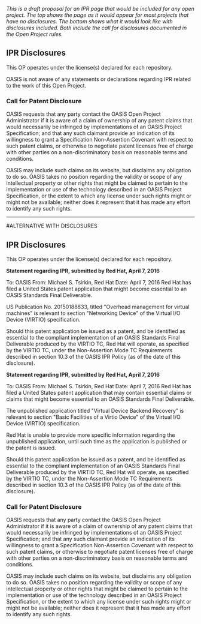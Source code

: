 _This is a draft proposal for an IPR page that would be included for any open project. The top shows the page as it would appear for most projects that have no disclosures. The bottom shows what it would look like with disclosures included. Both include the call for disclosures documented in the Open Project rules._

## IPR Disclosures

This OP operates under the license(s) declared for each repository.

OASIS is not aware of any statements or declarations regarding IPR related to the work of this Open Project.

### Call for Patent Disclosure

OASIS requests that any party contact the OASIS Open Project Administrator if it is aware of a claim of ownership of any patent claims that would necessarily be infringed by implementations of an OASIS Project Specification; and that any such claimant provide an indication of its willingness to grant a Specification Non-Assertion Covenant with respect to such patent claims, or otherwise to negotiate patent licenses free of charge with other parties on a non-discriminatory basis on reasonable terms and conditions.

OASIS may include such claims on its website, but disclaims any obligation to do so. OASIS takes no position regarding the validity or scope of any intellectual property or other rights that might be claimed to pertain to the implementation or use of the technology described in an OASIS Project Specification, or the extent to which any license under such rights might or might not be available; neither does it represent that it has made any effort to identify any such rights.

-----------------------------------
#ALTERNATIVE WITH DISCLOSURES

## IPR Disclosures

This OP operates under the license(s) declared for each repository.

__Statement regarding IPR, submitted by Red Hat, April 7, 2016__

To: OASIS
From: Michael S. Tsirkin, Red Hat
Date: April 7, 2016
Red Hat has filed a United States patent application that might become essential to an OASIS Standards Final Deliverable.

US Publication No. 20150188833, titled "Overhead management for virtual machines" is relevant to section "Networking Device" of the Virtual I/O Device (VIRTIO) specification.

Should this patent application be issued as a patent, and be identified as essential to the compliant implementation of an OASIS Standards Final Deliverable produced by the VIRTIO TC, Red Hat will operate, as specified by the VIRTIO TC, under the Non-Assertion Mode TC Requirements described in section 10.3 of the OASIS IPR Policy (as of the date of this disclosure).

__Statement regarding IPR, submitted by Red Hat, April 7, 2016__

To: OASIS
From: Michael S. Tsirkin, Red Hat
Date: April 7, 2016
Red Hat has filed a United States patent application that may contain essential claims or claims that might become essential to an OASIS Standards Final Deliverable.

The unpublished application titled "Virtual Device Backend Recovery" is relevant to section "Basic Facilities of a Virtio Device" of the Virtual I/O Device (VIRTIO) specification.

Red Hat is unable to provide more specific information regarding the unpublished application, until such time as the application is published or the patent is issued.

Should this patent application be issued as a patent, and be identified as essential to the compliant implementation of an OASIS Standards Final Deliverable produced by the VIRTIO TC, Red Hat will operate, as specified by the VIRTIO TC, under the Non-Assertion Mode TC Requirements described in section 10.3 of the OASIS IPR Policy (as of the date of this disclosure).

### Call for Patent Disclosure

OASIS requests that any party contact the OASIS Open Project Administrator if it is aware of a claim of ownership of any patent claims that would necessarily be infringed by implementations of an OASIS Project Specification; and that any such claimant provide an indication of its willingness to grant a Specification Non-Assertion Covenant with respect to such patent claims, or otherwise to negotiate patent licenses free of charge with other parties on a non-discriminatory basis on reasonable terms and conditions.

OASIS may include such claims on its website, but disclaims any obligation to do so. OASIS takes no position regarding the validity or scope of any intellectual property or other rights that might be claimed to pertain to the implementation or use of the technology described in an OASIS Project Specification, or the extent to which any license under such rights might or might not be available; neither does it represent that it has made any effort to identify any such rights.

